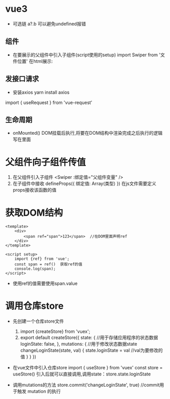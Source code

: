 # vue3
- 可选链
    a?.b    可以避免undefined报错
 ## 组件
- 在要展示的父组件中引入子组件(script使用的setup)
    import  Swiper  from '文件位置'
    在html展示:<Swiper />





## 发接口请求
- 安装axios
    yarn install axios
    


import { useRequest } from 'vue-request'



## 生命周期
- onMounted() DOM挂载后执行,将要在DOM结构中渲染完成之后执行的逻辑写在里面

# 父组件向子组件传值
1. 在父组件引入子组件
   <Swiper :绑定值="父组件变量" />
2. 在子组件中接收
  defineProps({
  绑定值: Array(类型)
  })
  在js文件需要定义props接收该函数的值


# 获取DOM结构
    <template>
        <div>
            <span ref="span">123</span>  //在DOM里面声明ref
        </div>
    </template>

    <script setup>
        import {ref} from 'vue';
        const span = ref()  获取ref的值
        console.log(span);
    </script>
 - 使用ref的值需要使用span.value 


# 调用仓库store
- 先创建一个仓库store文件
    1. import {createStore} from 'vuex';
    2. export default createStore({
        state: {    //用于存储应用程序的状态数据
            loginState: false, 
        },
        mutations: {  //用于修改状态数据state
            changeLoginState(state, val) {
			state.loginState = val  //val为要修改的值
		    }
        }
    })
- 在vue文件中引入仓库store
    import { useStore } from 'vuex'
    const store = useStore()
    引入后就可以直接调用,调用state：store.state.loginState

- 调用mutations的方法
    store.commit('changeLoginState', true)  //commit用于触发 mutation 的执行

